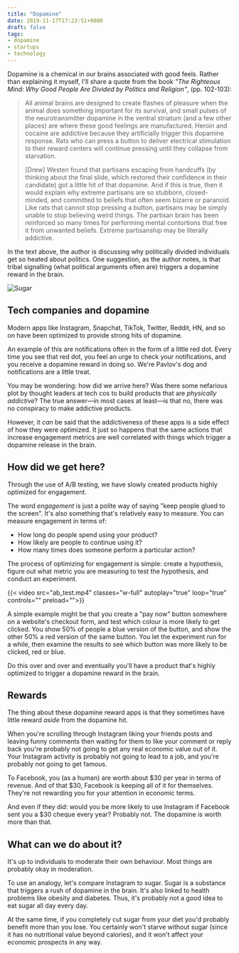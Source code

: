 ```yaml
---
title: "Dopamine"
date: 2019-11-17T17:23:51+0000
draft: false
tags:
- dopamine
- startups
- technology
---
```


Dopamine is a chemical in our brains associated with good feels. Rather
than explaining it myself, I'll share a quote from the book _"The Righteous
Mind: Why Good People Are Divided by Politics and Religion"_, (pp. 102-103):

> All animal brains are designed to create flashes of pleasure when the animal does something important for its survival, and small pulses of the neurotransmitter dopamine in the ventral striatum (and a few other places) are where these good feelings are manufactured. Heroin and cocaine are addictive because they artificially trigger this dopamine response. Rats who can press a button to deliver electrical stimulation to their reward centers will continue pressing until they collapse from starvation.
>
> [Drew] Westen found that partisans escaping from handcuffs (by thinking about the final slide, which restored their confidence in their candidate) got a little hit of that dopamine. And if this is true, then it would explain why extreme partisans are so stubborn, closed-minded, and committed to beliefs that often seem bizarre or paranoid. Like rats that cannot stop pressing a button, partisans may be simply unable to stop believing weird things. The partisan brain has been reinforced so many times for performing mental contortions that free it from unwanted beliefs. Extreme partisanship may be literally addictive.

In the text above, the author is discussing why politically divided
individuals get so heated about politics. One
suggestion, as the author notes, is that tribal signalling (what political arguments often are) triggers a
dopamine reward in the brain.

![Sugar](cover.jpg "Sugar is one way to deliver a hit of dopamine")

## Tech companies and dopamine

Modern apps like Instagram, Snapchat, TikTok, Twitter, Reddit, HN, and so on have been optimized to provide strong hits of dopamine.

An example of this are notifications often in the form of a little red dot. Every time you see that red dot, you feel an urge to check your notifications, and you receive a dopamine reward in doing so. We're Pavlov's dog and notifications are a little treat.

You may be wondering: how did we arrive here? Was there some nefarious plot by thought leaders at tech cos to build products that are _physically addictive_? The true answer—in most cases at least—is that no, there was no conspiracy to make addictive products.

However, it _can_ be said that the addictiveness of these apps is a side effect of how they were optimized. It just so happens that the same actions that increase engagement metrics are well correlated with things which trigger a dopamine release in the brain.

## How did we get here?

Through the use of A/B testing, we have slowly created products highly optimized for engagement.

The word _engagement_ is just a polite way of saying "keep people glued to the screen". It's also something that's relatively easy to measure. You can measure engagement in terms of:

- How long do people spend using your product?
- How likely are people to continue using it?
- How many times does someone perform a particular action?

The process of optimizing for engagement is simple: create a hypothesis, figure out what metric you are measuring to test the hypothesis, and conduct an experiment.

{{< video src="ab_test.mp4" classes="w-full" autoplay="true" loop="true" controls="" preload="">}}

A simple example might be that you create a "pay now" button somewhere on a website's checkout form, and test which colour is more likely to get clicked. You show 50% of people a blue version of the button, and show the other 50% a red version of the same button. You let the experiment run for a while, then examine the results to see which button was more likely to be clicked, red or blue.

Do this over and over and eventually you'll have a product that's highly optimized to trigger a dopamine reward in the brain.

## Rewards

The thing about these dopamine reward apps is that they sometimes have little reward _aside_ from the dopamine hit.

When you're scrolling through Instagram liking your friends posts and leaving funny comments then waiting for them to like your comment or reply back you're probably not going to get any real economic value out of it. Your Instagram activity is probably not going to lead to a job, and you're probably not going to get famous.

To Facebook, you (as a human) are worth about $30 per year in terms of revenue. And of that $30, Facebook is keeping all of it for themselves. They're not rewarding you for your attention in economic terms.

And even if they did: would you be more likely to use Instagram if Facebook sent you a $30 cheque every year? Probably not. The dopamine is worth more than that.

## What can we do about it?

It's up to individuals to moderate their own behaviour. Most things are probably okay in moderation.

To use an analogy, let's compare Instagram to sugar. Sugar is a substance that triggers a rush of dopamine in the brain. It's also linked to health problems like obesity and diabetes. Thus, it's probably not a good idea to eat sugar all day every day.

At the same time, if you completely cut sugar from your diet you'd probably benefit more than you lose. You certainly won't starve without sugar (since it has no nutritional value beyond calories), and it won't affect your economic prospects in any way.
